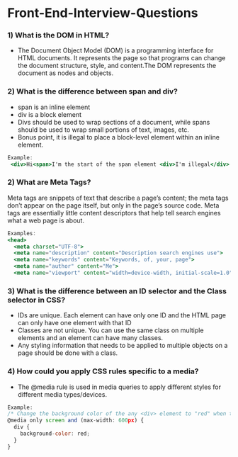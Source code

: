 # Front-End-Interview-Questions

### 1) What is the DOM in HTML?
* The Document Object Model (DOM) is a programming interface for HTML documents. It represents the page so that programs can change the document structure, style, and content.The DOM represents the document as nodes and objects.

### 2) What is the difference between span and div?
* span is an inline element
* div is a block element
* Divs should be used to wrap sections of a document, while spans should be used to wrap small portions of text, images, etc.
* Bonus point, it is illegal to place a block-level element within an inline element.

```jsx
Example:
 <div>Hi<span>I'm the start of the span element <div>I'm illegal</div> I'm the end of the span</span> Bye I'm the end of the div</div>
```
### 2) What are Meta Tags?
Meta tags are snippets of text that describe a page’s content; the meta tags don’t appear on the page itself, but only in the page’s source code.
Meta tags are essentially little content descriptors that help tell search engines what a web page is about.

```jsx
Examples:
<head>
  <meta charset="UTF-8">
  <meta name="description" content="Description search engines use">
  <meta name="keywords" content="Keywords, of, your, page">
  <meta name="author" content="Me">
  <meta name="viewport" content="width=device-width, initial-scale=1.0">
```

### 3) What is the difference between an ID selector and the Class selector in CSS?
* IDs are unique. Each element can have only one ID and the HTML page can only have one element with that ID
* Classes are not unique. You can use the same class on multiple elements and an element can have many classes.
* Any styling information that needs to be applied to multiple objects on a page should be done with a class.

### 4) How could you apply CSS rules specific to a media?
* The @media rule is used in media queries to apply different styles for different media types/devices.
```jsx
Example:
/* Change the background color of the any <div> element to "red" when the browser window is 600px wide or less */
@media only screen and (max-width: 600px) {
  div {
    background-color: red;
  }
}
```
